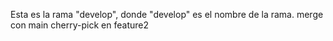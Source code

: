 Esta es la rama "develop", donde "develop" es el nombre de la rama.
merge con main
cherry-pick en feature2